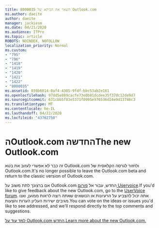```yaml
---
title: 8000035 השאר את הביתא של Outlook.com
ms.author: daeite
author: daeite
manager: jackiesm
ms.date: 04/21/2020
ms.audience: ITPro
ms.topic: article
ROBOTS: NOINDEX, NOFOLLOW
localization_priority: Normal
ms.custom:
- "795"
- "796"
- "1418"
- "1419"
- "1420"
- "1421"
- "1422"
- "8000035"
ms.assetid: 039b6814-0af4-4385-9fdf-bbc53ab2e161
ms.openlocfilehash: 97dd5e889cacfe73e0b81dcdee35f37dc12de9d7
ms.sourcegitcommit: 631cbb5f03e5371f0995e976536d24e9d13746c3
ms.translationtype: MT
ms.contentlocale: he-IL
ms.lasthandoff: 04/22/2020
ms.locfileid: "43762750"
---
```

# <a name="the-new-outlookcom"></a><span data-ttu-id="70c35-102">הOutlook.com החדשה</span><span class="sxs-lookup"><span data-stu-id="70c35-102">The new Outlook.com</span></span>

<span data-ttu-id="70c35-103">זה כבר לא אפשרי לעזוב את בטא Outlook.com ולחזור לגרסה הקלאסית של Outlook.com.</span><span class="sxs-lookup"><span data-stu-id="70c35-103">It's no longer possible to leave the Outlook.com beta and return to the classic version of Outlook.com.</span></span>
  
<span data-ttu-id="70c35-104">אם ברצונך לתת משוב על Outlook.com החדש, עבור אל [פורום Uservoice](https://go.microsoft.com/fwlink/p/?linkid=851599).</span><span class="sxs-lookup"><span data-stu-id="70c35-104">If you'd like to give feedback about the new Outlook.com, go to the [UserVoice forum](https://go.microsoft.com/fwlink/p/?linkid=851599).</span></span> <span data-ttu-id="70c35-105">אתה יכול להצביע על הרעיונות או הנושאים שאתה רוצה לראות ממוען, ואנו מגיבים ישירות העליון הערות והצעות.</span><span class="sxs-lookup"><span data-stu-id="70c35-105">You can vote on the ideas or issues you'd like to see addressed, and we'll respond directly to the top comments and suggestions.</span></span>
  
[<span data-ttu-id="70c35-106">למד עוד על Outlook.com החדש.</span><span class="sxs-lookup"><span data-stu-id="70c35-106">Learn more about the new Outlook.com.</span></span>](https://go.microsoft.com/fwlink/p/?linkid=874356)
  